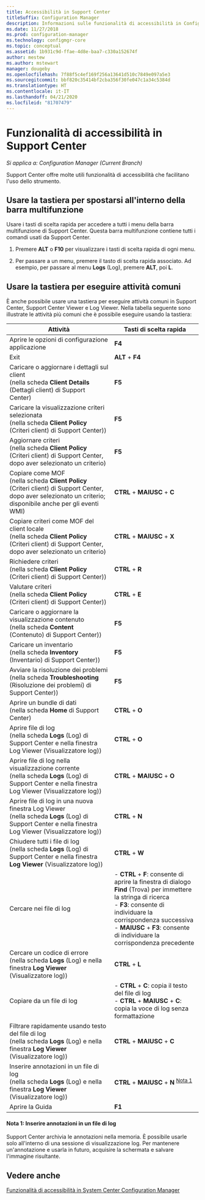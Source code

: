 ```yaml
---
title: Accessibilità in Support Center
titleSuffix: Configuration Manager
description: Informazioni sulle funzionalità di accessibilità in Configuration Manager Support Center.
ms.date: 11/27/2018
ms.prod: configuration-manager
ms.technology: configmgr-core
ms.topic: conceptual
ms.assetid: 1b931c9d-ffae-4d8e-baa7-c330a152674f
author: mestew
ms.author: mstewart
manager: dougeby
ms.openlocfilehash: 7f88f5c4ef169f256a13641d510c7849e097a5e3
ms.sourcegitcommit: bbf820c35414bf2cba356f30fe047c1a34c5384d
ms.translationtype: HT
ms.contentlocale: it-IT
ms.lasthandoff: 04/21/2020
ms.locfileid: "81707479"
---
```

# <a name="accessibility-features-in-support-center"></a>Funzionalità di accessibilità in Support Center

*Si applica a: Configuration Manager (Current Branch)*

Support Center offre molte utili funzionalità di accessibilità che facilitano l'uso dello strumento. 



## <a name="use-the-keyboard-to-move-around-the-ribbon"></a>Usare la tastiera per spostarsi all'interno della barra multifunzione

Usare i tasti di scelta rapida per accedere a tutti i menu della barra multifunzione di Support Center. Questa barra multifunzione contiene tutti i comandi usati da Support Center.

1.  Premere **ALT** o **F10** per visualizzare i tasti di scelta rapida di ogni menu.

2.  Per passare a un menu, premere il tasto di scelta rapida associato. Ad esempio, per passare al menu **Logs** (Log), premere **ALT**, poi **L**.



## <a name="use-the-keyboard-to-perform-common-tasks"></a>Usare la tastiera per eseguire attività comuni

È anche possibile usare una tastiera per eseguire attività comuni in Support Center, Support Center Viewer e Log Viewer. Nella tabella seguente sono illustrate le attività più comuni che è possibile eseguire usando la tastiera:


|Attività  |Tasti di scelta rapida  |
|---------|---------|
|Aprire le opzioni di configurazione applicazione |**F4**|
|Exit     |**ALT** + **F4**|
|Caricare o aggiornare i dettagli sul client<br>(nella scheda **Client Details** (Dettagli client) di Support Center)|**F5**|
|Caricare la visualizzazione criteri selezionata<br>(nella scheda **Client Policy** (Criteri client) di Support Center))|**F5**|
|Aggiornare criteri<br>(nella scheda **Client Policy** (Criteri client) di Support Center, dopo aver selezionato un criterio)|**F5** |
|Copiare come MOF<br>(nella scheda **Client Policy** (Criteri client) di Support Center, dopo aver selezionato un criterio; disponibile anche per gli eventi WMI)|**CTRL** + **MAIUSC** + **C** |
|Copiare criteri come MOF del client locale<br>(nella scheda **Client Policy** (Criteri client) di Support Center, dopo aver selezionato un criterio)|**CTRL** + **MAIUSC** + **X** |
|Richiedere criteri<br>(nella scheda **Client Policy** (Criteri client) di Support Center))|**CTRL** + **R** |
|Valutare criteri<br>(nella scheda **Client Policy** (Criteri client) di Support Center))|**CTRL** + **E** |
|Caricare o aggiornare la visualizzazione contenuto<br>(nella scheda **Content** (Contenuto) di Support Center))|**F5** |
|Caricare un inventario<br>(nella scheda **Inventory** (Inventario) di Support Center))|**F5** |
|Avviare la risoluzione dei problemi<br>(nella scheda **Troubleshooting** (Risoluzione dei problemi) di Support Center))|**F5** |
|Aprire un bundle di dati<br>(nella scheda **Home** di Support Center)|**CTRL** + **O** |
|Aprire file di log<br>(nella scheda **Logs** (Log) di Support Center e nella finestra Log Viewer (Visualizzatore log))|**CTRL** + **O** |
|Aprire file di log nella visualizzazione corrente<br>(nella scheda **Logs** (Log) di Support Center e nella finestra Log Viewer (Visualizzatore log))|**CTRL** + **MAIUSC** + **O** |
|Aprire file di log in una nuova finestra Log Viewer<br>(nella scheda **Logs** (Log) di Support Center e nella finestra Log Viewer (Visualizzatore log))|**CTRL** + **N** |
|Chiudere tutti i file di log<br>(nella scheda **Logs** (Log) di Support Center e nella finestra **Log Viewer** (Visualizzatore log))|**CTRL** + **W** |
|Cercare nei file di log| - **CTRL** + **F**: consente di aprire la finestra di dialogo **Find** (Trova) per immettere la stringa di ricerca<br> - **F3**: consente di individuare la corrispondenza successiva<br> - **MAIUSC** + **F3**: consente di individuare la corrispondenza precedente|
|Cercare un codice di errore<br>(nella scheda **Logs** (Log) e nella finestra **Log Viewer** (Visualizzatore log))|**CTRL** + **L** |
|Copiare da un file di log| - **CTRL** + **C**: copia il testo del file di log<br> - **CTRL** + **MAIUSC** + **C**: copia la voce di log senza formattazione|
|Filtrare rapidamente usando testo del file di log<br>(nella scheda **Logs** (Log) e nella finestra **Log Viewer** (Visualizzatore log))|**CTRL** + **MAIUSC** + **C** |
|Inserire annotazioni in un file di log<br>(nella scheda **Logs** (Log) e nella finestra **Log Viewer** (Visualizzatore log))|**CTRL** + **MAIUSC** + **N** <sup>[Nota 1](#bkmk_note1)</sup>|
|Aprire la Guida|**F1**|


#### <a name="note-1-annotate-a-log-file"></a><a name="bkmk_note1"></a> Nota 1: Inserire annotazioni in un file di log
Support Center archivia le annotazioni nella memoria. È possibile usarle solo all'interno di una sessione di visualizzazione log. Per mantenere un'annotazione e usarla in futuro, acquisire la schermata e salvare l'immagine risultante.


## <a name="see-also"></a>Vedere anche

[Funzionalità di accessibilità in System Center Configuration Manager](../understand/accessibility-features.md)
